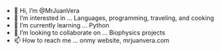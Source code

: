 - 👋 Hi, I’m @MrJuanVera
- 👀 I’m interested in ... Languages, programming, traveling, and cooking
- 🌱 I’m currently learning ... Python
- 💞️ I’m looking to collaborate on ... Biophysics projects
- 📫 How to reach me ... onmy website, mrjuanvera.com

<!---
MrJuanVera/MrJuanVera is a ✨ special ✨ repository because its `README.md` (this file) appears on your GitHub profile.
You can click the Preview link to take a look at your changes.
--->
